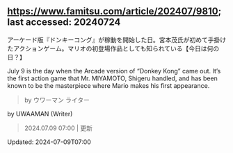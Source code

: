 ## https://www.famitsu.com/article/202407/9810; last accessed: 20240724

アーケード版『ドンキーコング』が稼動を開始した日。宮本茂氏が初めて手掛けたアクションゲーム。マリオの初登場作品としても知られている【今日は何の日？】

July 9 is the day when the Arcade version of “Donkey Kong” came out. It’s the first action game that Mr. MIYAMOTO, Shigeru handled, and has been known to be the masterpiece where Mario makes his first appearance.

> by ウワーマン ライター 

by UWAAMAN (Writer)

> 2024.07.09 07:00 | 更新

Updated: 2024-07-09T07:00
